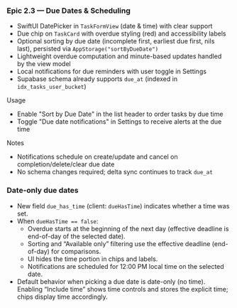 ### Epic 2.3 — Due Dates & Scheduling

- SwiftUI DatePicker in `TaskFormView` (date & time) with clear support
- Due chip on `TaskCard` with overdue styling (red) and accessibility labels
- Optional sorting by due date (incomplete first, earliest due first, nils last), persisted via `AppStorage("sortByDueDate")`
- Lightweight overdue computation and minute-based updates handled by the view model
- Local notifications for due reminders with user toggle in Settings
- Supabase schema already supports `due_at` (indexed in `idx_tasks_user_bucket`)

Usage
- Enable "Sort by Due Date" in the list header to order tasks by due time
- Toggle "Due date notifications" in Settings to receive alerts at the due time

Notes
- Notifications schedule on create/update and cancel on completion/delete/clear due date
- No schema changes required; delta sync continues to track `due_at`

### Date-only due dates
- New field `due_has_time` (client: `dueHasTime`) indicates whether a time was set.
- When `dueHasTime == false`:
  - Overdue starts at the beginning of the next day (effective deadline is end-of-day of the selected date).
  - Sorting and “Available only” filtering use the effective deadline (end-of-day) for comparisons.
  - UI hides the time portion in chips and labels.
  - Notifications are scheduled for 12:00 PM local time on the selected date.
- Default behavior when picking a due date is date-only (no time). Enabling “Include time” shows time controls and stores the explicit time; chips display time accordingly.

